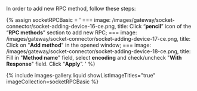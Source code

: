 In order to add new RPC method, follow these steps:

{% assign socketRPCBasic = '
    ===
        image: /images/gateway/socket-connector/socket-adding-device-16-ce.png,
        title: Click “**pencil**” icon of the “**RPC methods**” section to add new RPC;
    ===
        image: /images/gateway/socket-connector/socket-adding-device-17-ce.png,
        title: Click on "**Add method**" in the opened window;
    ===
        image: /images/gateway/socket-connector/socket-adding-device-18-ce.png,
        title: Fill in "**Method name**" field, select **encoding** and check/uncheck "**With Response**" field. Click “**Apply**”.
    '
%}

{% include images-gallery.liquid showListImageTitles="true" imageCollection=socketRPCBasic %}
